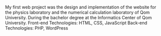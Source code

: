 My first web project was the design and implementation of the website for the physics laboratory and the numerical calculation laboratory of Qom University. 
During the bachelor degree at the Informatics Center of Qom University.
Front-end Technologies: HTML, CSS, JavaScript 
Back-end Technologies: PHP, WordPress
